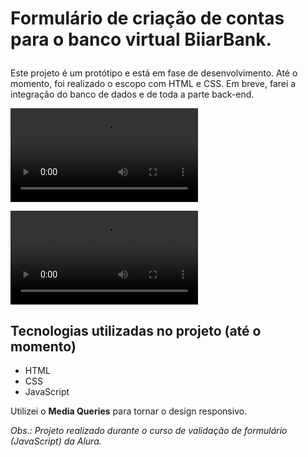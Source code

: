 # <p>Formulário de criação de contas para o banco virtual BiiarBank.</p>

<p>Este projeto é um protótipo e está em fase de desenvolvimento. Até o momento, foi realizado o escopo com HTML e CSS. Em breve, farei a integração do banco de dados e de toda a parte back-end.</p>

![](./img/BiiarBank%20_%20P%C3%A1gina%20inicial.mp4)

![](./img/BiiarBank%20_%20Abrir%20conta.mp4)

## Tecnologias utilizadas no projeto (até o momento)
* HTML
* CSS
* JavaScript

Utilizei o **Media Queries** para tornar o design responsivo. 

*Obs.: Projeto realizado durante o curso de validação de formulário (JavaScript) da Alura.*
